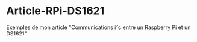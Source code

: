 Article-RPi-DS1621
==================

Exemples de mon article "Communications i²c entre un Raspberry Pi et un DS1621"
